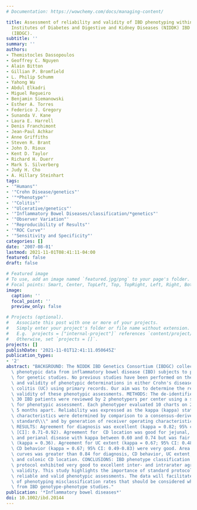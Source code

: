 ```yaml
---
# Documentation: https://wowchemy.com/docs/managing-content/

title: Assessment of reliability and validity of IBD phenotyping within the National
  Institutes of Diabetes and Digestive and Kidney Diseases (NIDDK) IBD Genetics Consortium
  (IBDGC).
subtitle: ''
summary: ''
authors:
- Themistocles Dassopoulos
- Geoffrey C. Nguyen
- Alain Bitton
- Gillian P. Bromfield
- L. Philip Schumm
- Yahong Wu
- Abdul Elkadri
- Miguel Regueiro
- Benjamin Siemanowski
- Esther A. Torres
- Federico J. Gregory
- Sunanda V. Kane
- Laura E. Harrell
- Denis Franchimont
- Jean-Paul Achkar
- Anne Griffiths
- Steven R. Brant
- John D. Rioux
- Kent D. Taylor
- Richard H. Duerr
- Mark S. Silverberg
- Judy H. Cho
- A. Hillary Steinhart
tags:
- '"Humans"'
- '"Crohn Disease/genetics"'
- '"*Phenotype"'
- '"Colitis"'
- '"Ulcerative/genetics"'
- '"Inflammatory Bowel Diseases/classification/*genetics"'
- '"Observer Variation"'
- '"Reproducibility of Results"'
- '"ROC Curve"'
- '"Sensitivity and Specificity"'
categories: []
date: '2007-08-01'
lastmod: 2021-11-01T08:41:11-04:00
featured: false
draft: false

# Featured image
# To use, add an image named `featured.jpg/png` to your page's folder.
# Focal points: Smart, Center, TopLeft, Top, TopRight, Left, Right, BottomLeft, Bottom, BottomRight.
image:
  caption: ''
  focal_point: ''
  preview_only: false

# Projects (optional).
#   Associate this post with one or more of your projects.
#   Simply enter your project's folder or file name without extension.
#   E.g. `projects = ["internal-project"]` references `content/project/deep-learning/index.md`.
#   Otherwise, set `projects = []`.
projects: []
publishDate: '2021-11-01T12:41:11.050645Z'
publication_types:
- '2'
abstract: "BACKGROUND: The NIDDK IBD Genetics Consortium (IBDGC) collects DNA and\
  \ phenotypic data from inflammatory bowel disease (IBD) subjects to provide a resource\
  \ for genetic studies. No previous studies have been performed on the reliability\
  \ and validity of phenotypic determinations in either Crohn's disease (CD) or ulcerative\
  \ colitis (UC) using primary records. Our aim was to determine the reliability and\
  \ validity of these phenotypic assessments. METHODS: The de-identified records of\
  \ 30 IBD patients were reviewed by 2 phenotypers per center using a standard protocol\
  \ for phenotypic assessment. Each phenotyper evaluated 10 charts on 2 occasions\
  \ 5 months apart. Reliability was expressed as the kappa (kappa) statistic. Performance\
  \ characteristics were determined by comparison to a consensus-derived \\\"gold\
  \ standard\\\" and by generation of receiver operating characteristic (ROC) curves.\
  \ RESULTS: Agreement for diagnosis was excellent (kappa = 0.82; 95% confidence interval\
  \ [CI]: 0.71-0.92). Agreement for  CD location was good for jejunal, ileal, colorectal,\
  \ and perianal disease with kappa between 0.60 and 0.74 but was fair for esophagogastroduodenal\
  \ (kappa = 0.36). Agreement for UC extent (kappa = 0.67; 95% CI: 0.48-0.85), and\
  \ CD behavior (kappa = 0.67; 95% CI: 0.49-0.83) were very good. Area under the ROC\
  \ curves was greater than 0.84 for diagnosis, CD behavior, UC extent, and ileal\
  \ and colonic CD location. CONCLUSIONS: IBD phenotype classification using a standard\
  \ protocol exhibited very good to excellent inter- and intrarater agreement and\
  \ validity. This study highlights the importance of standard protocols in generating\
  \ reliable and valid phenotypic assessments. The data will facilitate estimates\
  \ of phenotyping misclassification rates that should be considered when making inferences\
  \ from IBD genotype-phenotype studies."
publication: '*Inflammatory bowel diseases*'
doi: 10.1002/ibd.20144
---
```

